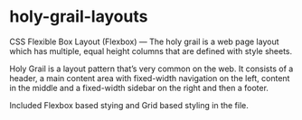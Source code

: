 # holy-grail-layouts
CSS Flexible Box Layout (Flexbox) — The holy grail is a web page layout which has multiple, equal height columns that are defined with style sheets. 

Holy Grail is a layout pattern that’s very common on the web. It consists of a header, a main content area with fixed-width navigation on the left, content in the middle and a fixed-width sidebar on the right and then a footer.

Included Flexbox based stying and Grid based styling in the file. 

